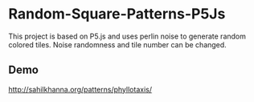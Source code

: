 # Random-Square-Patterns-P5Js
This project is based on P5.js and uses perlin noise to generate random colored tiles. 
Noise randomness and tile number can be changed.
## Demo
http://sahilkhanna.org/patterns/phyllotaxis/
